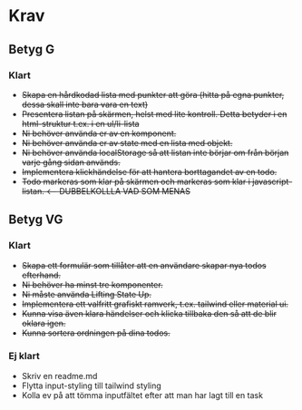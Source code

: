 # Krav

## Betyg G

### Klart
- ~~Skapa en hårdkodad lista med punkter att göra (hitta på egna punkter, dessa skall inte bara vara en text)~~
- ~~Presentera listan på skärmen, helst med lite kontroll. Detta betyder i en html-struktur t.ex. i en ul/li-lista~~
- ~~Ni behöver använda er av en komponent.~~
- ~~Ni behöver använda er av state med en lista med objekt.~~
- ~~Ni behöver använda localStorage så att listan inte börjar om från början varje gång sidan används.~~
- ~~Implementera klickhändelse för att hantera borttagandet av en todo.~~
- ~~Todo markeras som klar på skärmen och markeras som klar i javascript-listan. <-- DUBBELKOLLLA VAD SOM MENAS~~


## Betyg VG

### Klart
- ~~Skapa ett formulär som tillåter att en användare skapar nya todos efterhand.~~
- ~~Ni behöver ha minst tre komponenter.~~
- ~~Ni måste använda Lifting State Up.~~
- ~~Implementera ett valfritt grafiskt ramverk, t.ex. tailwind eller material ui.~~
- ~~Kunna visa även klara händelser och klicka tillbaka den så att de blir oklara igen.~~
- ~~Kunna sortera ordningen på dina todos.~~


### Ej klart
- Skriv en readme.md 
- Flytta input-styling till tailwind styling
- Kolla ev på att tömma inputfältet efter att man har lagt till en task
